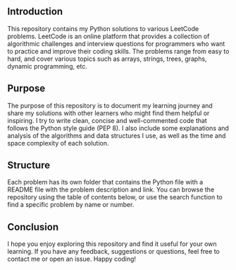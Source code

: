 ## Introduction
This repository contains my Python solutions to various LeetCode problems. LeetCode is an online platform that provides a collection of algorithmic challenges and interview questions for programmers who want to practice and improve their coding skills. The problems range from easy to hard, and cover various topics such as arrays, strings, trees, graphs, dynamic programming, etc. 

## Purpose
The purpose of this repository is to document my learning journey and share my solutions with other learners who might find them helpful or inspiring. I try to write clean, concise and well-commented code that follows the Python style guide (PEP 8). I also include some explanations and analysis of the algorithms and data structures I use, as well as the time and space complexity of each solution.

## Structure
Each problem has its own folder that contains the Python file with a README file with the problem description and link. You can browse the repository using the table of contents below, or use the search function to find a specific problem by name or number.

## Conclusion
I hope you enjoy exploring this repository and find it useful for your own learning. If you have any feedback, suggestions or questions, feel free to contact me or open an issue. Happy coding!
